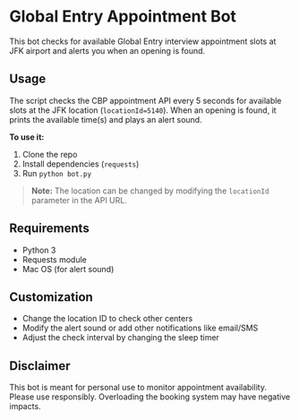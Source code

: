 # Global Entry Appointment Bot

This bot checks for available Global Entry interview appointment slots at JFK airport and alerts you when an opening is found.

## Usage

The script checks the CBP appointment API every 5 seconds for available slots at the JFK location (`locationId=5140`). When an opening is found, it prints the available time(s) and plays an alert sound.

**To use it:**
1. Clone the repo
2. Install dependencies (`requests`)
3. Run `python bot.py`

> **Note:** The location can be changed by modifying the `locationId` parameter in the API URL.

## Requirements

- Python 3
- Requests module
- Mac OS (for alert sound)

## Customization

- Change the location ID to check other centers
- Modify the alert sound or add other notifications like email/SMS
- Adjust the check interval by changing the sleep timer

## Disclaimer

This bot is meant for personal use to monitor appointment availability. Please use responsibly. Overloading the booking system may have negative impacts.

